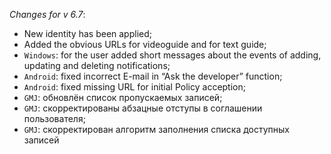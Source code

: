 _Changes for v 6.7_:
- New identity has been applied;
- Added the obvious URLs for videoguide and for text guide;
- `Windows`: for the user added short messages about the events of adding, updating and deleting notifications;
- `Android`: fixed incorrect E-mail in “Ask the developer” function;
- `Android`: fixed missing URL for initial Policy acception;
- `GMJ`: обновлён список пропускаемых записей;
- `GMJ`: скорректированы абзацные отступы в соглашении пользователя;
- `GMJ`: скорректирован алгоритм заполнения списка доступных записей
